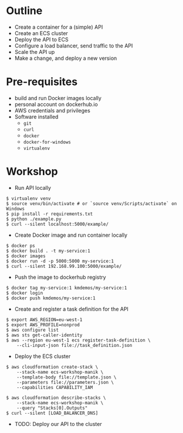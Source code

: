 Outline
===

- Create a container for a (simple) API
- Create an ECS cluster
- Deploy the API to ECS
- Configure a load balancer, send traffic to the API
- Scale the API up
- Make a change, and deploy a new version

Pre-requisites
===

- build and run Docker images locally
- personal account on dockerhub.io
- AWS credentials and privileges
- Software installed
    - `git`
    - `curl`
    - `docker`
    - `docker-for-windows`
    - `virtualenv`

Workshop
===

- Run API locally

```
$ virtualenv venv
$ source venv/bin/activate # or `source venv/Scripts/activate` on Windows
$ pip install -r requirements.txt
$ python ./example.py
$ curl --silent localhost:5000/example/

```

- Create Docker image and run container locally

```
$ docker ps
$ docker build . -t my-service:1
$ docker images
$ docker run -d -p 5000:5000 my-service:1
$ curl --silent 192.168.99.100:5000/example/

```

- Push the image to dockerhub registry

```
$ docker tag my-service:1 kmdemos/my-service:1
$ docker login
$ docker push kmdemos/my-service:1

```

- Create and register a task definition for the API

```
$ export AWS_REGION=eu-west-1
$ export AWS_PROFILE=nonprod
$ aws configure list
$ aws sts get-caller-identity
$ aws --region eu-west-1 ecs register-task-definition \
    --cli-input-json file://task_definition.json

```

- Deploy the ECS cluster

```
$ aws cloudformation create-stack \
    --stack-name ecs-workshop-manik \
    --template-body file://template.json \
    --parameters file://parameters.json \
    --capabilities CAPABILITY_IAM

$ aws cloudformation describe-stacks \
    --stack-name ecs-workshop-manik \
    --query "Stacks[0].Outputs"
$ curl --silent [LOAD_BALANCER_DNS]

```

- TODO: Deploy our API to the cluster
